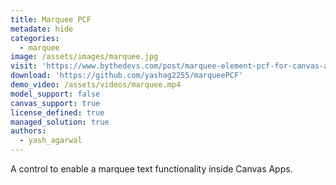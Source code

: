```yaml
---
title: Marquee PCF
metadate: hide
categories:
  - marquee
image: /assets/images/marquee.jpg
visit: 'https://www.bythedevs.com/post/marquee-element-pcf-for-canvas-apps-in-power-apps'
download: 'https://github.com/yashag2255/marqueePCF'
demo_video: /assets/videos/marquee.mp4
model_support: false
canvas_support: true
license_defined: true
managed_solution: true
authors:
  - yash_agarwal
---
```


A control to enable a marquee text functionality inside Canvas Apps.
